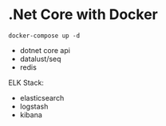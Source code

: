 # .Net Core with Docker

    docker-compose up -d


* dotnet core api
* datalust/seq
* redis

ELK Stack:
* elasticsearch
* logstash
* kibana

